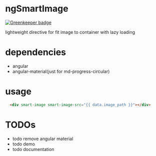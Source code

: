 # ngSmartImage

[![Greenkeeper badge](https://badges.greenkeeper.io/morriq/ngSmartImage.svg)](https://greenkeeper.io/)

lightweight directive for fit image to container with lazy loading

# dependencies
* angular
* angular-material(just for md-progress-circular)

# usage
```html
  <div smart-image smart-image-src="{{ data.image_path }}"></div>
```

# TODOs
* todo remove angular material
* todo demo
* todo documentation
